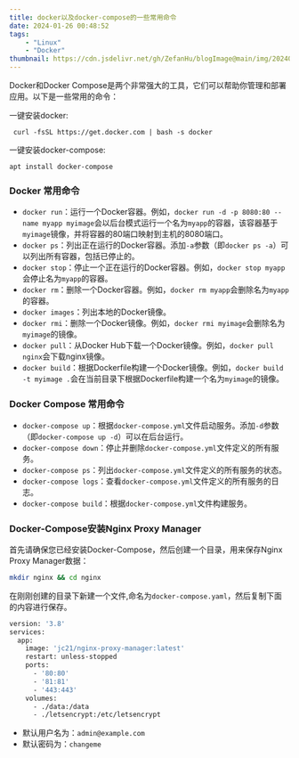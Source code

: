 ```yaml
---
title: docker以及docker-compose的一些常用命令
date: 2024-01-26 00:48:52
tags:
    - "Linux"
    - "Docker"
thumbnail: https://cdn.jsdelivr.net/gh/ZefanHu/blogImage@main/img/20240126005128.png
---
```



Docker和Docker Compose是两个非常强大的工具，它们可以帮助你管理和部署应用。以下是一些常用的命令：

一键安装docker:

```
 curl -fsSL https://get.docker.com | bash -s docker
```

一键安装docker-compose:

```
apt install docker-compose
```

### Docker 常用命令

- `docker run`：运行一个Docker容器。例如，`docker run -d -p 8080:80 --name myapp myimage`会以后台模式运行一个名为`myapp`的容器，该容器基于`myimage`镜像，并将容器的80端口映射到主机的8080端口。
- `docker ps`：列出正在运行的Docker容器。添加`-a`参数（即`docker ps -a`）可以列出所有容器，包括已停止的。
- `docker stop`：停止一个正在运行的Docker容器。例如，`docker stop myapp`会停止名为`myapp`的容器。
- `docker rm`：删除一个Docker容器。例如，`docker rm myapp`会删除名为`myapp`的容器。
- `docker images`：列出本地的Docker镜像。
- `docker rmi`：删除一个Docker镜像。例如，`docker rmi myimage`会删除名为`myimage`的镜像。
- `docker pull`：从Docker Hub下载一个Docker镜像。例如，`docker pull nginx`会下载nginx镜像。
- `docker build`：根据Dockerfile构建一个Docker镜像。例如，`docker build -t myimage .`会在当前目录下根据Dockerfile构建一个名为`myimage`的镜像。

### Docker Compose 常用命令

- `docker-compose up`：根据`docker-compose.yml`文件启动服务。添加`-d`参数（即`docker-compose up -d`）可以在后台运行。
- `docker-compose down`：停止并删除`docker-compose.yml`文件定义的所有服务。
- `docker-compose ps`：列出`docker-compose.yml`文件定义的所有服务的状态。
- `docker-compose logs`：查看`docker-compose.yml`文件定义的所有服务的日志。
- `docker-compose build`：根据`docker-compose.yml`文件构建服务。

### Docker-Compose安装Nginx Proxy Manager

首先请确保您已经安装Docker-Compose，然后创建一个目录，用来保存Nginx Proxy Manager数据：

```bash
mkdir nginx && cd nginx
```

在刚刚创建的目录下新建一个文件,命名为`docker-compose.yaml`，然后复制下面的内容进行保存。

```bash
version: '3.8'
services:
  app:
    image: 'jc21/nginx-proxy-manager:latest'
    restart: unless-stopped
    ports:
      - '80:80'
      - '81:81'
      - '443:443'
    volumes:
      - ./data:/data
      - ./letsencrypt:/etc/letsencrypt
```

- 默认用户名为：`admin@example.com`
- 默认密码为：`changeme`
